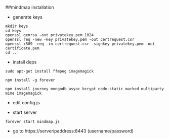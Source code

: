 ##mindmap installation

* generate keys

```
mkdir keys
cd keys
openssl genrsa -out privatekey.pem 1024
openssl req -new -key privatekey.pem -out certrequest.csr
openssl x509 -req -in certrequest.csr -signkey privatekey.pem -out certificate.pem
cd ..
```

* install deps

```
sudo apt-get install ffmpeg imagemagick

npm install -g forever

npm install journey mongodb async bcrypt node-static marked multiparty mime imagemagick
```

* edit config.js

* start server

```
forever start mindmap.js
```

* go to https://serveripaddress:8443 (username/password)
